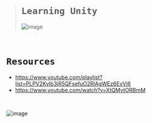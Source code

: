 > # `Learning Unity`
> 
> ![image](https://github.com/imvickykumar999/Learning-Unity/assets/50515418/48895a9d-7935-49db-8c1c-c76f7fcc0ffb)

<br>

# `Resources`

- https://www.youtube.com/playlist?list=PLPV2KyIb3jR5QFsefuO2RlAgWEz6EvVi6
- https://www.youtube.com/watch?v=XtQMytORBmM

<br>

![image](https://github.com/imvickykumar999/Learning-Unity/assets/50515418/93516728-9872-4d84-adf2-869a1ff26af6)
